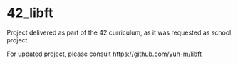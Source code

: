 # 42_libft

Project delivered as part of the 42 curriculum, as it was requested as school project

For updated project, please consult
https://github.com/yuh-m/libft
